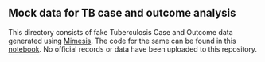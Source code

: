 ## Mock data for TB case and outcome analysis

This directory consists of fake Tuberculosis Case and Outcome data generated using [Mimesis](https://mimesis.name/en/master/). The code for the same can be found in this [notebook](../generate-synthetic-data.ipynb). No official records or data have been uploaded to this repository.
